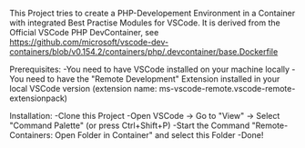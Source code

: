 This Project tries to create a PHP-Developement Environment in a Container with integrated Best Practise Modules for VSCode.
It is derived from the Official VSCode PHP DevContainer, see https://github.com/microsoft/vscode-dev-containers/blob/v0.154.2/containers/php/.devcontainer/base.Dockerfile

Prerequisites:
-You need to have VSCode installed on your machine locally
-You need to have the "Remote Development" Extension installed in your local VSCode version  (extension name: ms-vscode-remote.vscode-remote-extensionpack)

Installation:
-Clone this Project
-Open VSCode -> Go to "View" -> Select "Command Palette" (or press Ctrl+Shift+P)
-Start the Command "Remote-Containers: Open Folder in Container" and select this Folder
-Done!
